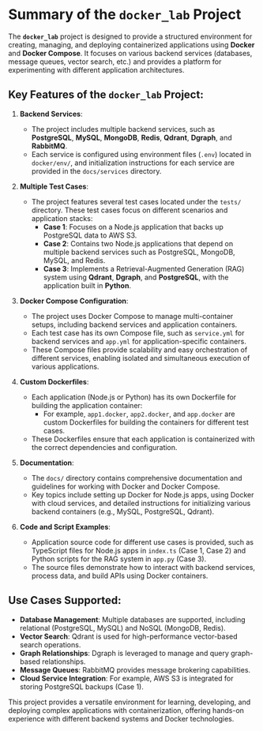 # Summary of the `docker_lab` Project

The **`docker_lab`** project is designed to provide a structured environment for creating, managing, and deploying containerized applications using **Docker** and **Docker Compose**. It focuses on various backend services (databases, message queues, vector search, etc.) and provides a platform for experimenting with different application architectures.

## Key Features of the `docker_lab` Project:

1. **Backend Services**:
   - The project includes multiple backend services, such as **PostgreSQL**, **MySQL**, **MongoDB**, **Redis**, **Qdrant**, **Dgraph**, and **RabbitMQ**.
   - Each service is configured using environment files (`.env`) located in `docker/env/`, and initialization instructions for each service are provided in the `docs/services` directory.

2. **Multiple Test Cases**:
   - The project features several test cases located under the `tests/` directory. These test cases focus on different scenarios and application stacks:
     - **Case 1**: Focuses on a Node.js application that backs up PostgreSQL data to AWS S3.
     - **Case 2**: Contains two Node.js applications that depend on multiple backend services such as PostgreSQL, MongoDB, MySQL, and Redis.
     - **Case 3**: Implements a Retrieval-Augmented Generation (RAG) system using **Qdrant**, **Dgraph**, and **PostgreSQL**, with the application built in **Python**.

3. **Docker Compose Configuration**:
   - The project uses Docker Compose to manage multi-container setups, including backend services and application containers.
   - Each test case has its own Compose file, such as `service.yml` for backend services and `app.yml` for application-specific containers.
   - These Compose files provide scalability and easy orchestration of different services, enabling isolated and simultaneous execution of various applications.

4. **Custom Dockerfiles**:
   - Each application (Node.js or Python) has its own Dockerfile for building the application container:
     - For example, `app1.docker`, `app2.docker`, and `app.docker` are custom Dockerfiles for building the containers for different test cases.
   - These Dockerfiles ensure that each application is containerized with the correct dependencies and configuration.

5. **Documentation**:
   - The `docs/` directory contains comprehensive documentation and guidelines for working with Docker and Docker Compose.
   - Key topics include setting up Docker for Node.js apps, using Docker with cloud services, and detailed instructions for initializing various backend containers (e.g., MySQL, PostgreSQL, Qdrant).

6. **Code and Script Examples**:
   - Application source code for different use cases is provided, such as TypeScript files for Node.js apps in `index.ts` (Case 1, Case 2) and Python scripts for the RAG system in `app.py` (Case 3).
   - The source files demonstrate how to interact with backend services, process data, and build APIs using Docker containers.

## Use Cases Supported:

- **Database Management**: Multiple databases are supported, including relational (PostgreSQL, MySQL) and NoSQL (MongoDB, Redis).
- **Vector Search**: Qdrant is used for high-performance vector-based search operations.
- **Graph Relationships**: Dgraph is leveraged to manage and query graph-based relationships.
- **Message Queues**: RabbitMQ provides message brokering capabilities.
- **Cloud Service Integration**: For example, AWS S3 is integrated for storing PostgreSQL backups (Case 1).

This project provides a versatile environment for learning, developing, and deploying complex applications with containerization, offering hands-on experience with different backend systems and Docker technologies.

